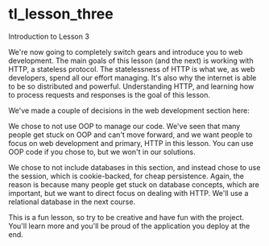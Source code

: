 # tl_lesson_three
Introduction to Lesson 3

We're now going to completely switch gears and introduce you to web development. The main goals of this lesson (and the next) is working with HTTP, a stateless protocol. The statelessness of HTTP is what we, as web developers, spend all our effort managing. It's also why the internet is able to be so distributed and powerful. Understanding HTTP, and learning how to process requests and responses is the goal of this lesson.

We've made a couple of decisions in the web development section here:

We chose to not use OOP to manage our code. We've seen that many people get stuck on OOP and can't move forward, and we want people to focus on web development and primary, HTTP in this lesson. You can use OOP code if you chose to, but we won't in our solutions.

We chose to not include databases in this section, and instead chose to use the session, which is cookie-backed, for cheap persistence. Again, the reason is because many people get stuck on database concepts, which are important, but we want to direct focus on dealing with HTTP. We'll use a relational database in the next course.

This is a fun lesson, so try to be creative and have fun with the project. You'll learn more and you'll be proud of the application you deploy at the end.
